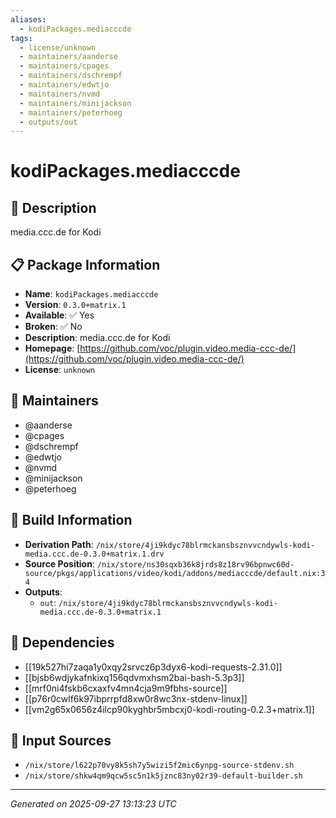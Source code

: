 ```yaml
---
aliases:
  - kodiPackages.mediacccde
tags:
  - license/unknown
  - maintainers/aanderse
  - maintainers/cpages
  - maintainers/dschrempf
  - maintainers/edwtjo
  - maintainers/nvmd
  - maintainers/minijackson
  - maintainers/peterhoeg
  - outputs/out
---
```


# kodiPackages.mediacccde

## 📝 Description

media.ccc.de for Kodi

## 📋 Package Information

- **Name**: `kodiPackages.mediacccde`
- **Version**: `0.3.0+matrix.1`
- **Available**: ✅ Yes
- **Broken**: ✅ No
- **Description**: media.ccc.de for Kodi
- **Homepage**: [https://github.com/voc/plugin.video.media-ccc-de/](https://github.com/voc/plugin.video.media-ccc-de/)
- **License**: `unknown`
## 👥 Maintainers

- @aanderse
- @cpages
- @dschrempf
- @edwtjo
- @nvmd
- @minijackson
- @peterhoeg


## 🔧 Build Information

- **Derivation Path**: `/nix/store/4ji9kdyc78blrmckansbsznvvcndywls-kodi-media.ccc.de-0.3.0+matrix.1.drv`
- **Source Position**: `/nix/store/ns30sqxb36k8jrds8z18rv96bpnwc60d-source/pkgs/applications/video/kodi/addons/mediacccde/default.nix:34`
- **Outputs**:
  - `out`:  `/nix/store/4ji9kdyc78blrmckansbsznvvcndywls-kodi-media.ccc.de-0.3.0+matrix.1`

## 🔗 Dependencies

- [[19k527hi7zaqa1y0xqy2srvcz6p3dyx6-kodi-requests-2.31.0]]
- [[bjsb6wdjykafnkixq156qdvmxhsm2bai-bash-5.3p3]]
- [[mrf0ni4fskb6cxaxfv4mn4cja9m9fbhs-source]]
- [[p76r0cwlf6k97ibprrpfd8xw0r8wc3nx-stdenv-linux]]
- [[vm2g65x0656z4ilcp90kyghbr5mbcxj0-kodi-routing-0.2.3+matrix.1]]

## 📁 Input Sources

- `/nix/store/l622p70vy8k5sh7y5wizi5f2mic6ynpg-source-stdenv.sh`
- `/nix/store/shkw4qm9qcw5sc5n1k5jznc83ny02r39-default-builder.sh`

---
*Generated on 2025-09-27 13:13:23 UTC*
